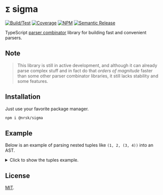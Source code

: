 # `𝝨` sigma

[![Build/Test](https://img.shields.io/github/workflow/status/norskeld/sigma/test?style=flat-square&colorA=22272d&colorB=22272d)](https://github.com/norskeld/sigma/actions)
[![Coverage](https://img.shields.io/coveralls/github/norskeld/sigma?style=flat-square&colorA=22272d&colorB=22272d)](https://coveralls.io/github/norskeld/sigma)
[![NPM](https://img.shields.io/npm/v/@nrsk/sigma?style=flat-square&colorA=22272d&colorB=22272d)](https://npm.im/@nrsk/sigma)
[![Semantic Release](https://img.shields.io/static/v1?label=semantic&message=release&style=flat-square&colorA=22272d&colorB=22272d)](https://github.com/semantic-release/semantic-release)

TypeScript [parser combinator] library for building fast and convenient parsers.

## Note

> This library is still in active development, and although it can already parse complex stuff and
> in fact do that *orders of magnitude* faster than some other parser combinator libraries, it still
> lacks stability and some features.

## Installation

Just use your favorite package manager.

```bash
npm i @nrsk/sigma
```

## Example

Below is an example of parsing nested tuples like `(1, 2, (3, 4))` into an AST.

<details>
<summary>Click to show the tuples example.</summary>

```ts
import { map, sequence, choice, sepBy, takeMid } from '@nrsk/sigma/combinators'
import { defer, integer, string, wsOpt } from '@nrsk/sigma/parsers'
import { run } from '@nrsk/sigma'

/* AST. */

interface NumberNode {
  type: 'number'
  value: number
}

interface ListNode {
  type: 'list'
  value: Array<NumberNode | ListNode>
}

/* Mapping functions to turn parsed string values into AST nodes. */

function toNumber(value: number): NumberNode {
  return {
    type: 'number',
    value
  }
}

function toList(value: Array<NumberNode | ListNode>): ListNode {
  return {
    type: 'list',
    value
  }
}

/* Parsers. */

// Non-Terminals.
const Space = wsOpt()
const Integer = integer()

// Terminals.
const OperParen = string('(')
const CloseParen = string(')')
const Comma = sequence(Space, string(','), Space)

// Composites. Deferred initialization allows us to use recursion and mutual calls between parsers.
const TupleElement = defer<NumberNode | ListNode>()
const TupleNumber = defer<NumberNode>()
const TupleList = defer<ListNode>()

TupleElement.with(
  choice(
    TupleList,
    TupleNumber
  )
)

TupleNumber.with(
  map(
    Integer,
    toNumber
  )
)

TupleList.with(
  map(
    takeMid(
      OperParen,
      sepBy(TupleElement, Comma),
      CloseParen
    ),
    toList
  )
)
```

Then we simply `.run` the root parser, feeding it `.with` text:

```ts
run(TupleList).with('(1, 2, (3, 4))')
```

And in the end we get the following output with the AST, which can then be manipulated if needed:

```ts
{
  kind: 'success',
  state: {
    input: '(1, 2, (3, 4))',
    index: 14
  },
  value: {
    type: 'list',
    value: [
      { type: 'number', value: 1 },
      { type: 'number', value: 2 },
      {
        type: 'list',
        value: [
          { type: 'number', value: 3 },
          { type: 'number', value: 4 }
        ]
      }
    ]
  }
}
```
</details>

## License

[MIT](LICENSE).

[parser combinator]: https://en.wikipedia.org/wiki/Parser_combinator
